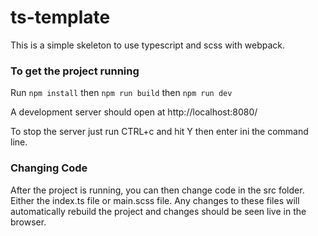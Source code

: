 # ts-template

This is a simple skeleton to use typescript and scss with webpack.

### To get the project running

Run `npm install` then `npm run build` then `npm run dev`

A development server should open at http://localhost:8080/

To stop the server just run CTRL+c and hit Y then enter ini the command line.

### Changing Code

After the project is running, you can then change code in the src folder. Either the index.ts file or main.scss file. Any changes to these files will automatically rebuild the project and changes should be seen live in the browser.
